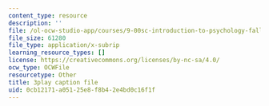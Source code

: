 ```yaml
---
content_type: resource
description: ''
file: /ol-ocw-studio-app/courses/9-00sc-introduction-to-psychology-fall-2011/0cb12171a05125e8f8b42e4bd0c16f1f_yBYebcVw8Zk.srt
file_size: 61280
file_type: application/x-subrip
learning_resource_types: []
license: https://creativecommons.org/licenses/by-nc-sa/4.0/
ocw_type: OCWFile
resourcetype: Other
title: 3play caption file
uid: 0cb12171-a051-25e8-f8b4-2e4bd0c16f1f
---
```

